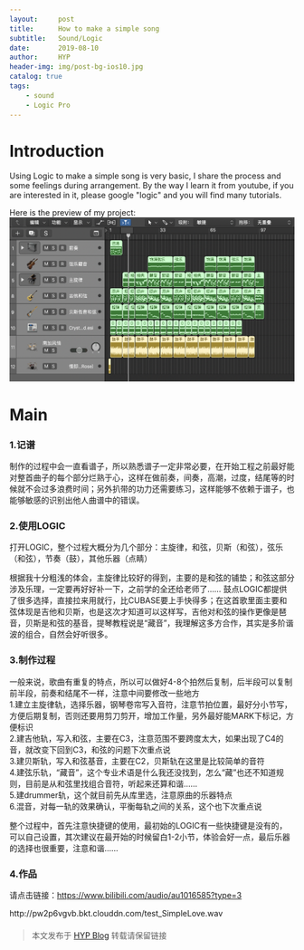 ```yaml
---
layout:     post
title:      How to make a simple song
subtitle:   Sound/Logic
date:       2019-08-10
author:     HYP
header-img: img/post-bg-ios10.jpg
catalog: true
tags:
    - sound
    - Logic Pro
---
```


# Introduction

Using Logic to make a simple song is very basic, I share the process and some feelings during arrangement. By the way I learn it from youtube, if you are interested in it, please google "logic" and you will find many tutorials.

Here is the preview of my project:
![](https://raw.githubusercontent.com/yipinghan/yipinghan.github.io/master/img/logic面板.png)


# Main

### 1.记谱

制作的过程中会一直看谱子，所以熟悉谱子一定非常必要，在开始工程之前最好能对整首曲子的每个部分烂熟于心，这样在做前奏，间奏，高潮，过度，结尾等的时候就不会过多浪费时间；另外扒带的功力还需要练习，这样能够不依赖于谱子，也能够敏感的识别出他人曲谱中的错误。
	
### 2.使用LOGIC

打开LOGIC，整个过程大概分为几个部分：主旋律，和弦，贝斯（和弦），弦乐（和弦），节奏（鼓），其他乐器（点睛）

根据我十分粗浅的体会，主旋律比较好的得到，主要的是和弦的铺垫；和弦这部分涉及乐理，一定要再好好补一下，之前学的全还给老师了…… 鼓点LOGIC都提供了很多选择，直接拉来用就行，比CUBASE要上手快得多；在这首歌里面主要和弦体现是吉他和贝斯，也是这次才知道可以这样写，吉他对和弦的操作更像是琶音，贝斯是和弦的基音，提琴教程说是“藏音”，我理解这多方合作，其实是多阶谐波的组合，自然会好听很多。

### 3.制作过程

一般来说，歌曲有重复的特点，所以可以做好4-8个拍然后复制，后半段可以复制前半段，前奏和结尾不一样，注意中间要修改一些地方<br>
	1.建立主旋律轨，选择乐器，钢琴卷帘写入音符，注意节拍位置，最好分小节写，方便后期复制，否则还要用剪刀剪开，增加工作量，另外最好能MARK下标记，方便标识<br>
	2.建吉他轨，写入和弦，主要在C3，注意范围不要跨度太大，如果出现了C4的音，就改变下回到C3，和弦的问题下次重点说<br>
	3.建贝斯轨，写入和弦基音，主要在C2，贝斯轨在这里是比较简单的音符<br>
	4.建弦乐轨，“藏音”，这个专业术语是什么我还没找到，怎么“藏”也还不知道规则，目前是从和弦里找组合音符，听起来还算和谐……<br>
	5.建drummer轨，这个就目前先从库里选，注意原曲的乐器特点<br>
	6.混音，对每一轨的效果确认，平衡每轨之间的关系，这个也下次重点说<br>

整个过程中，首先注意快捷键的使用，最初始的LOGIC有一些快捷键是没有的，可以自己设置，其次建议在最开始的时候留白1-2小节，体验会好一点，最后乐器的选择也很重要，注意和谐……

### 4.作品
请点击链接：<https://www.bilibili.com/audio/au1016585?type=3>
<p>http://pw2p6vgvb.bkt.clouddn.com/test_SimpleLove.wav</p>

#### 

> 本文发布于 [HYP Blog](http://yipinghan.github.io) 转载请保留链接

